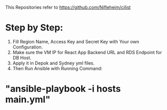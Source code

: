 This Repositories refer to https://github.com/Nifleheim/cilist

# Step by Step:
1. Fill Region Name, Access Key and Secret Key with Your own Configuration.
2. Make sure the VM IP for React App Backend URL and RDS Endpoint for DB Host.
4. Apply it in Depok and Sydney yml files.
5. Then Run Ansible with Running Command:
# "ansible-playbook -i hosts main.yml"
